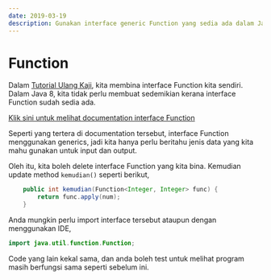```yaml
---
date: 2019-03-19
description: Gunakan interface generic Function yang sedia ada dalam Java 8 untuk menggunakan lambda dan method reference.
---
```


# Function

Dalam [Tutorial Ulang Kaji](/ulang-kaji), kita membina interface Function kita
sendiri. Dalam Java 8, kita tidak perlu membuat sedemikian kerana interface
Function sudah sedia ada.

[Klik sini untuk melihat documentation interface Function](https://docs.oracle.com/javase/8/docs/api/java/util/function/Function.html)

Seperti yang tertera di documentation tersebut, interface Function menggunakan
generics, jadi kita hanya perlu beritahu jenis data yang kita mahu gunakan untuk
input dan output.

Oleh itu, kita boleh delete interface Function yang kita bina. Kemudian update
method `kemudian()` seperti berikut,

```java
    public int kemudian(Function<Integer, Integer> func) {
        return func.apply(num);
    }
```

Anda mungkin perlu import interface tersebut ataupun dengan menggunakan IDE,

```java
import java.util.function.Function;
```

Code yang lain kekal sama, dan anda boleh test untuk melihat program masih
berfungsi sama seperti sebelum ini.
